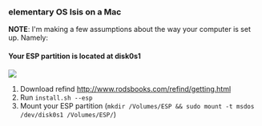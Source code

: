 ### elementary OS Isis on a Mac

**NOTE**: I'm making a few assumptions about the way your computer is set up. Namely:

#### Your ESP partition is located at disk0s1
![]("img/how2esp.png")

1. Download refind http://www.rodsbooks.com/refind/getting.html
2. Run `install.sh --esp`
3. Mount your ESP partition (`mkdir /Volumes/ESP && sudo mount -t msdos /dev/disk0s1 /Volumes/ESP/`)

